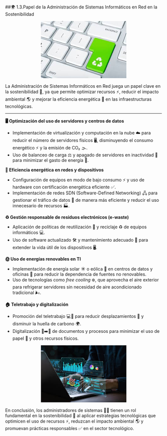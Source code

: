 ##🌍 1.3.Papel de la Administración de Sistemas Informáticos en Red en la Sostenibilidad

  
<p align="center">
  <img src="/img/asir.jpeg" alt="![asir](img/asir.jpeg)" />
</p>  

La Administración de Sistemas Informáticos en Red juega un papel clave en la sostenibilidad 🌱, ya que permite optimizar recursos ⚡, reducir el impacto ambiental 🌎 y mejorar la eficiencia energética 🔋 en las infraestructuras tecnológicas.

---
**🖥️ Optimización del uso de servidores y centros de datos**
  - Implementación de virtualización y computación en la nube ☁️ para reducir el número de servidores físicos 🖥️, disminuyendo el consumo energético ⚡ y la emisión de CO₂ 🌫️.
  - Uso de balanceo de carga ⚖️ y apagado de servidores en inactividad 📴 para minimizar el gasto de energía 🔌.


**🔋 Eficiencia energética en redes y dispositivos**
   
  - Configuración de equipos en modo de bajo consumo ⚡ y uso de hardware con certificación energética eficiente ✅.
  - Implementación de redes SDN (Software-Defined Networking) 🖧 para gestionar el tráfico de datos 📶 de manera más eficiente y reducir el uso innecesario de recursos 🏭.


**♻️ Gestión responsable de residuos electrónicos (e-waste)**
  - Aplicación de políticas de reutilización 🔄 y reciclaje ♻️ de equipos informáticos 💻.
  - Uso de software actualizado 🛠️ y mantenimiento adecuado 🔧 para extender la vida útil de los dispositivos 🖥️.

**🌞 Uso de energías renovables en TI**
  - Implementación de energía solar ☀️ o eólica 💨 en centros de datos y oficinas 🏢 para reducir la dependencia de fuentes no renovables.
  - Uso de tecnologías como *free cooling* ❄️, que aprovecha el aire exterior para refrigerar servidores sin necesidad de aire acondicionado tradicional 🌬️.

**🏠 Teletrabajo y digitalización**
  - Promoción del teletrabajo 💻🏡 para reducir desplazamientos 🚗 y disminuir la huella de carbono 🌍.
  - Digitalización 📄➡️📱 de documentos y procesos para minimizar el uso de papel 📑 y otros recursos físicos.

<p align="center">
  <img src="/img/tecno.jpeg" alt="![tecno](img/tecno.jpeg)" />
</p>  

En conclusión, los administradores de sistemas 🧑‍💻 tienen un rol fundamental en la sostenibilidad 🌱 al aplicar estrategias tecnológicas que optimicen el uso de recursos ⚡, reduzcan el impacto ambiental 🌎 y promuevan prácticas responsables ✅ en el sector tecnológico.
